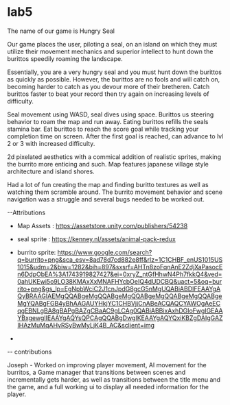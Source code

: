 # lab5

The name of our game is Hungry Seal

Our game places the user, piloting a seal, on an island on which they must utilize their movement mechanics
and superior intellect to hunt down the burittos speedily roaming the landscape.

Essentially, you are a very hungry seal and you must hunt down the burittos as quickly as possible. However, 
the burittos are no fools and will catch on, becoming harder to catch as you devour more of their bretheren. 
Catch burittos faster to beat your record then try again on increasing levels of difficulty. 

Seal movement using WASD, seal dives using space. Burittos us steering behavior to roam the map and run away. 
Eating burittos refills the seals stamina bar. Eat burittos to reach the score goal while tracking your 
completion time on screen. After the first goal is reached, can advance to lvl 2 or 3 with increased difficulty. 

2d pixelated aesthetics with a commical addition of realistic sprites, making the burrito more enticing and such. 
Map features japanese village style architecture and island shores. 

Had a lot of fun creating the map and finding buritto textures as well as watching them scramble around. 
The burrito movement behavior and scene navigation was a struggle and several bugs needed to be worked out. 

--Attributions

- Map Assets : https://assetstore.unity.com/publishers/54238

- seal sprite : https://kenney.nl/assets/animal-pack-redux

- burrito sprite: https://www.google.com/search?q=burrito+png&sca_esv=8ad78d7cd882e8ff&rlz=1C1CHBF_enUS1015US1015&udm=2&biw=1282&bih=897&sxsrf=AHTn8zoFqnAnE2ZdjXaPasocEn6DdpObEA%3A1743919827427&ei=0xryZ_ntGfHhwN4Ph7fkkQ4&ved=0ahUKEwi5o9LO38KMAxXxMNAFHYcbOeIQ4dUDCBQ&uact=5&oq=burrito+png&gs_lp=EgNpbWciC2J1cnJpdG8gcG5nMgUQABiABDIFEAAYgAQyBRAAGIAEMgQQABgeMgQQABgeMgQQABgeMgQQABgeMgQQABgeMgYQABgFGB4yBhAAGAUYHkjYC1CHBVjjCnABeACQAQCYAWOgAeECqgEBNLgBA8gBAPgBAZgCBaAC9gLCAg0QABiABBixAxhDGIoFwgIGEAAYBxgewgIIEAAYgAQYsQPCAgQQABgDwgIKEAAYgAQYQxiKBZgDAIgGAZIHAzMuMqAHvRSyBwMyLjK4B_AC&sclient=img

- 



-- contributions

Joseph - Worked on improving player movement, AI movement for the burritos, a Game manager that transitions between scenes and incrementally gets harder, as well as transitions between the title menu and the game, and a full working ui to display all needed information for the player.


